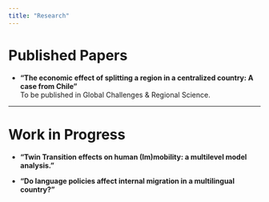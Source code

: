 ```yaml
---
title: "Research"
---
```


# Published Papers

- **“The economic effect of splitting a region in a centralized country: A case from Chile”**  
  To be published in Global Challenges & Regional Science.

---

# Work in Progress

- **“Twin Transition effects on human (Im)mobility: a multilevel model analysis.”**  

- **“Do language policies affect internal migration in a multilingual country?”**  
